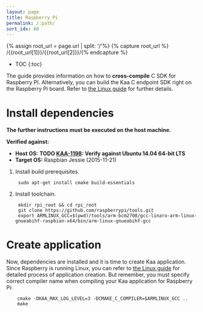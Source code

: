 ```yaml
---
layout: page
title: Raspberry Pi
permalink: /:path/
sort_idx: 60
---
```


{% assign root_url = page.url | split: '/'%}
{% capture root_url  %} /{{root_url[1]}}/{{root_url[2]}}/{% endcapture %}

* TOC
{:toc}

The guide provides information on how to **cross-compile** C SDK for Raspberry PI.
Alternatively, you can build the Kaa C endpoint SDK right on the Raspberry Pi board.
Refer to [the Linux guide]({{root_url}}Programming-guide/Using-Kaa-endpoint-SDKs/C/SDK-Linux/) for further details.

# Install dependencies

**The further instructions must be executed on the host machine.**

**Verified against:**

 - **Host OS:** **TODO [KAA-1198](http://jira.kaaproject.org/browse/KAA-1198): Verify against Ubuntu 14.04 64-bit LTS**
 - **Target OS:** Raspbian Jessie (2015-11-21)

1. Install build prerequisites.

        sudo apt-get install cmake build-essentials

1. Install toolchain.

        mkdir rpi_root && cd rpi_root
        git clone https://github.com/raspberrypi/tools.git
        export ARMLINUX_GCC=$(pwd)/tools/arm-bcm2708/gcc-linaro-arm-linux-gnueabihf-raspbian-x64/bin/arm-linux-gnueabihf-gcc

# Create application

Now, dependencies are installed and it is time to create Kaa application.
Since Raspberry is running Linux, you can refer to [the Linux guide]({{root_url}}Programming-guide/Using-Kaa-endpoint-SDKs/C/SDK-Linux/#c-sdk-build) for detailed process of application creation.
But remember, you must specify correct compiler name when compiling your Kaa application for Raspberry Pi:

        cmake -DKAA_MAX_LOG_LEVEL=3 -DCMAKE_C_COMPILER=$ARMLINUX_GCC ..
        make
